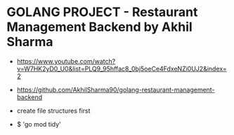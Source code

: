 # GOLANG PROJECT - Restaurant Management Backend by Akhil Sharma

- https://www.youtube.com/watch?v=W7HK2yD0_U0&list=PLQ9_95hffac8_0bj5oeCe4FdxeNZi0UJ2&index=2

- https://github.com/AkhilSharma90/golang-restaurant-management-backend

- create file structures first
- $ 'go mod tidy'